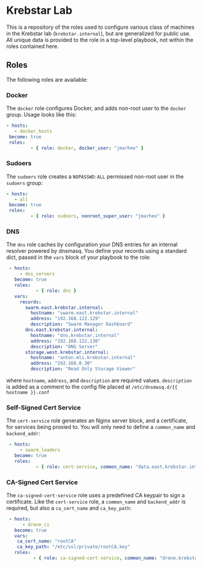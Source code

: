 # Krebstar Lab

This is a repository of the roles used to configure various class of machines in the Krebstar lab (`krebstar.internal`), but are generalized for public use. All unique data is provided to the role in a top-level playbook, not within the roles contained here.

## Roles

The following roles are available:

### Docker

The `docker` role configures Docker, and adds non-root user to the `docker` group. Usage looks like this:

```yaml
- hosts:
   - docker_hosts
 become: true
 roles:
         - { role: docker, docker_user: "jmarhee" }
```

### Sudoers

The `sudoers` role creates a `NOPASSWD:ALL` permissed non-root user in the `sudoers` group:

```yaml
- hosts:
   - all
 become: true
 roles:
         - { role: sudoers, nonroot_super_user: "jmarhee" }
```

### DNS

The `dns` role caches by configuration your DNS entries for an internal resolver powered by dnsmasq. You define your records using a standard dict, passed in the `vars` block of your playbook to the role:

```yaml
 - hosts:
     - dns_servers
   become: true
   roles:
           - { role: dns }
   vars:
     records:
       swarm.east.krebstar.internal: 
         hostname: "swarm.east.krebstar.internal"
         address: "192.168.122.129"
         description: "Swarm Manager Dashboard"
       dns.east.krebstar.internal: 
         hostname: "dns.krebstar.internal"
         address: "192.168.122.130"
         description: "DNS Server"
       storage.west.krebstar.internal:
         hostname: "anton.mli.krebstar.internal"
         address: "192.168.0.30"
         description: "Read Only Storage Viewer"
```

where `hostname`, `address`, and `description` are required values. `description` is added as a comment to the config file placed at `/etc/dnsmasq.d/{{ hostname }}.conf`

### Self-Signed Cert Service

The `cert-service` role generates an Nginx server block, and a certificate, for services being proxied to. You will only need to define a `common_name` and `backend_addr`:

```yaml
 - hosts:
     - swarm_leaders
   become: true
   roles:
           - { role: cert-service, common_name: "data.east.krebstar.internal", backend_addr: "http://192.168.122.120:8888" }
```

### CA-Signed Cert Service

The `ca-signed-cert-service` role uses a predefined CA keypair to sign a certificate. Like the `cert-service` role, a `common_name` and `backend_addr` is required, but also a `ca_cert_name` and `ca_key_path`:

```yaml
 - hosts:
      - drone_ci
   become: true
   vars:
    ca_cert_name: "rootCA"
    ca_key_path: "/etc/ssl/private/rootCA.key"
   roles:
          - { role: ca-signed-cert-service, common_name: "drone.krebstar.internal", backend_addr: "http://127.0.0.1:80" }
```
